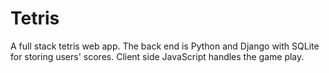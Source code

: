 # Tetris

A full stack tetris web app.  The back end is Python and Django with SQLite for storing users' scores. Client side JavaScript handles the game play. 
